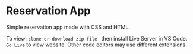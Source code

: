 # Reservation App
Simple reservation app made with CSS and HTML. 

To view: 
```clone or download zip file ``` then install Live Server in VS Code. ```Go Live``` to view website. 
Other code editors may use different extensions. 

